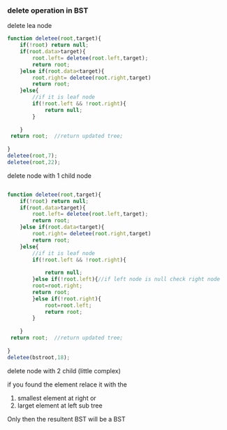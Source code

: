 ### delete operation in BST

delete lea node 
```javascript
function deletee(root,target){
    if(!root) return null;
    if(root.data>target){
        root.left= deletee(root.left,target);
        return root;
    }else if(root.data<target){
        root.right= deletee(root.right,target)
        return root;
    }else{
        //if it is leaf node
        if(!root.left && !root.right){
            return null;
        }
     
    }
 return root;  //return updated tree;
    
}
deletee(root,7);
deletee(root,22);
```


delete node with 1 child node 
```javascript

function deletee(root,target){
    if(!root) return null;
    if(root.data>target){
        root.left= deletee(root.left,target);
        return root;
    }else if(root.data<target){
        root.right= deletee(root.right,target)
        return root;
    }else{
        //if it is leaf node
        if(!root.left && !root.right){
            
            return null;
        }else if(!root.left){//if left node is null check right node 
        root=root.right;
        return root;
        }else if(!root.right){
            root=root.left;
            return root;
        }
     
    }
 return root;  //return updated tree;
    
}
deletee(bstroot,18);

```

delete node with 2 child (little complex)

if you found the element relace it with the 
1. smallest element at right or
2. larget element at left sub tree

Only then the resultent BST will be a BST













